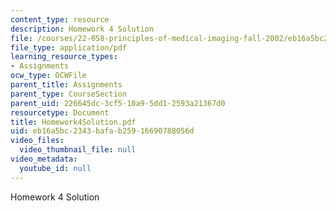 ```yaml
---
content_type: resource
description: Homework 4 Solution
file: /courses/22-058-principles-of-medical-imaging-fall-2002/eb16a5bc2343bafab25916690788056d_Homework4Solution.pdf
file_type: application/pdf
learning_resource_types:
- Assignments
ocw_type: OCWFile
parent_title: Assignments
parent_type: CourseSection
parent_uid: 226645dc-3cf5-10a9-5dd1-2593a21367d0
resourcetype: Document
title: Homework4Solution.pdf
uid: eb16a5bc-2343-bafa-b259-16690788056d
video_files:
  video_thumbnail_file: null
video_metadata:
  youtube_id: null
---
```

Homework 4 Solution

